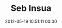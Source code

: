 ---
title: "Seb Insua"
date: 2012-05-19 10:51:11 00:00
permalink: /bedtimes
twitter: ""
likes: [341]
id: 435
gravatar: "http://www.gravatar.com/avatar/71e5f7610e9e3d7f792a694791a48d6d"
---